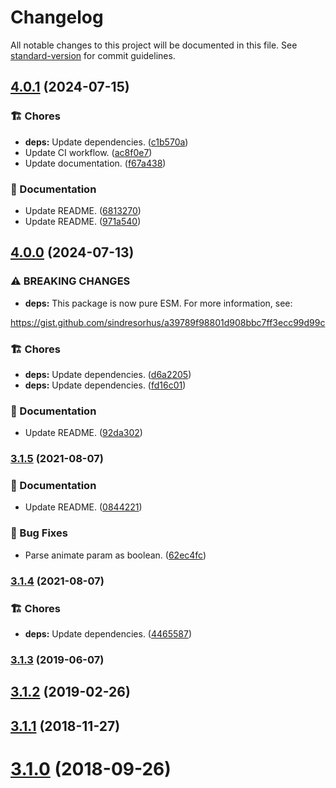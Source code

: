 # Changelog

All notable changes to this project will be documented in this file. See [standard-version](https://github.com/conventional-changelog/standard-version) for commit guidelines.

## [4.0.1](https://github.com/darkobits/lolcatjs/compare/v4.0.0...v4.0.1) (2024-07-15)


### 🏗 Chores

* **deps:** Update dependencies. ([c1b570a](https://github.com/darkobits/lolcatjs/commit/c1b570a6a45aa7116c32f56139cbbe9c1876a31b))
* Update CI workflow. ([ac8f0e7](https://github.com/darkobits/lolcatjs/commit/ac8f0e7898b04168a60413387c0d49ea88964b40))
* Update documentation. ([f67a438](https://github.com/darkobits/lolcatjs/commit/f67a438d790b72510d91e8cfe055a308df56a98c))


### 📖 Documentation

* Update README. ([6813270](https://github.com/darkobits/lolcatjs/commit/6813270ffe7cb79ba8df29925cb6dbfbe6be9c36))
* Update README. ([971a540](https://github.com/darkobits/lolcatjs/commit/971a5402a488d2849fe54941cbfd6624faeb5d4a))

## [4.0.0](https://github.com/darkobits/lolcatjs/compare/v3.1.5...v4.0.0) (2024-07-13)


### ⚠ BREAKING CHANGES

* **deps:** This package is now pure ESM. For more information, see:

https://gist.github.com/sindresorhus/a39789f98801d908bbc7ff3ecc99d99c

### 🏗 Chores

* **deps:** Update dependencies. ([d6a2205](https://github.com/darkobits/lolcatjs/commit/d6a220543e3b47670e1bdfd3a9c6ec798fee4194))
* **deps:** Update dependencies. ([fd16c01](https://github.com/darkobits/lolcatjs/commit/fd16c01a918c16a9d82f0b694182f2f2cd83f98a))


### 📖 Documentation

* Update README. ([92da302](https://github.com/darkobits/lolcatjs/commit/92da30281443d1a9e2fe6608be38946937ef345c))

### [3.1.5](https://github.com/darkobits/lolcatjs/compare/v3.1.4...v3.1.5) (2021-08-07)


### 📖 Documentation

* Update README. ([0844221](https://github.com/darkobits/lolcatjs/commit/08442213e2e4480d43cdf67865e587a01ac118cf))


### 🐞 Bug Fixes

* Parse animate param as boolean. ([62ec4fc](https://github.com/darkobits/lolcatjs/commit/62ec4fca28608865e6af4393270fba8599b4c9fc))

### [3.1.4](https://github.com/darkobits/lolcatjs/compare/v3.1.3...v3.1.4) (2021-08-07)


### 🏗 Chores

* **deps:** Update dependencies. ([4465587](https://github.com/darkobits/lolcatjs/commit/44655873920306da381ba719e54a2877635ac457))

### [3.1.3](https://github.com/darkobits/lolcatjs/compare/v3.1.2...v3.1.3) (2019-06-07)



<a name="3.1.2"></a>
## [3.1.2](https://github.com/darkobits/lolcatjs/compare/v3.1.1...v3.1.2) (2019-02-26)



<a name="3.1.1"></a>
## [3.1.1](https://github.com/darkobits/lolcatjs/compare/v3.1.0...v3.1.1) (2018-11-27)



<a name="3.1.0"></a>
# [3.1.0](https://github.com/darkobits/lolcatjs/compare/v3.0.0...v3.1.0) (2018-09-26)
